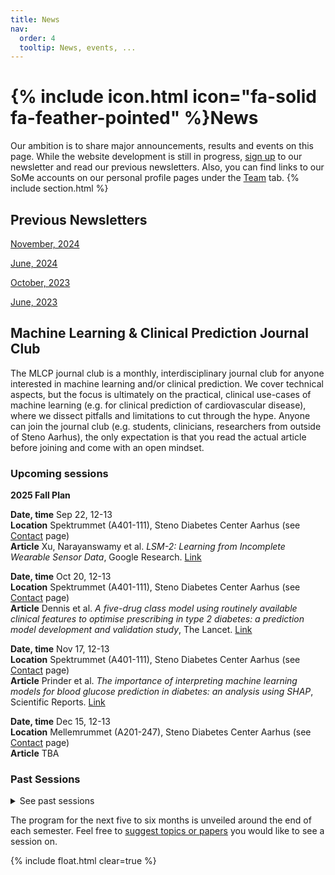 ```yaml
---
title: News
nav:
  order: 4
  tooltip: News, events, ...
---
```


# {% include icon.html icon="fa-solid fa-feather-pointed" %}News

Our ambition is to share major announcements, results and events on this page. While the website development is still in progress, [sign up](https://mailchi.mp/rm/hulman-lab-newsletter) to our newsletter and read our previous newsletters. 
Also, you can find links to our SoMe accounts on our personal profile pages under the [Team](https://hulmanlab.com/team/) tab.
{% include section.html %}

## Previous Newsletters
[November, 2024](https://mailchi.mp/rm/frrdr0n5n5-12697476)

[June, 2024](https://mailchi.mp/rm/frrdr0n5n5-12691985?e=eaee5a6fe)

[October, 2023](https://mailchi.mp/rm/frrdr0n5n5)

[June, 2023](https://mailchi.mp/rm/off-to-a-good-start)

## Machine Learning & Clinical Prediction Journal Club
The MLCP journal club is a monthly, interdisciplinary journal club for anyone interested in machine learning and/or clinical prediction.  We cover technical aspects, but the focus is ultimately on the practical, clinical use-cases of machine learning (e.g. for clinical prediction of cardiovascular disease), where we dissect pitfalls and limitations to cut through the hype. Anyone can join the journal club (e.g. students, clinicians, researchers from outside of Steno Aarhus), the only expectation is that you read the actual article before joining and come with an open mindset.

### Upcoming sessions

**2025 Fall Plan**

**Date, time** Sep 22, 12-13  
**Location** Spektrummet (A401-111), Steno Diabetes Center Aarhus (see [Contact](https://hulmanlab.com/contact/) page)  
**Article** Xu, Narayanswamy et al. *LSM-2: Learning from Incomplete Wearable Sensor Data*, Google Research. [Link](https://arxiv.org/pdf/2506.05321)

**Date, time** Oct 20, 12-13  
**Location** Spektrummet (A401-111), Steno Diabetes Center Aarhus (see [Contact](https://hulmanlab.com/contact/) page)  
**Article** Dennis et al. *A five-drug class model using routinely available clinical features to optimise prescribing in type 2 diabetes: a prediction model development and validation study*, The Lancet. [Link](https://www.thelancet.com/journals/lancet/article/PIIS0140-6736(24)02617-5/fulltext)

**Date, time** Nov 17, 12-13  
**Location** Spektrummet (A401-111), Steno Diabetes Center Aarhus (see [Contact](https://hulmanlab.com/contact/) page)  
**Article** Prinder et al. *The importance of interpreting machine learning models for blood glucose prediction in diabetes: an analysis using SHAP*, Scientific Reports. [Link](https://doi.org/10.1038/s41598-023-44155-x)

**Date, time** Dec 15, 12-13  
**Location** Mellemrummet (A201-247), Steno Diabetes Center Aarhus (see [Contact](https://hulmanlab.com/contact/) page)  
**Article** TBA

### Past Sessions
<details style="text-align: left;">
<summary>See past sessions</summary>
<br><br>

<b>2025:</b><br><br>

<b>Date, time:</b> Sep 1    <br>
<b>Article:</b>  Ding et al.  <i>Large language multimodal models for new-onset type 2 diabetes prediction using five-year cohort electronic health records</i>, Scientific Reports. <a href="https://www.nature.com/articles/s41598-024-71020-2">Link</a>
<br><br>

<b>Date, time:</b> Jun 16    <br>
<b>Article:</b>  Riley et al.  <i>Minimum sample size for developing a multivariable prediction model: PART II - binary and time-to-event outcomes</i>, Statistics in Medicine. <a href="https://doi.org/10.1002/sim.7992">Link</a>
<br><br>

<b>Date, time:</b> May 26    <br>
<b>Article:</b>  Kaufman et al. <i>Linear effects of glucose levels on voice fundamental frequency in type 2 diabetes and individuals with normoglycemia</i>, Scientific Reports. <a href="https://doi.org/10.1038/s41598-024-69620-z">Link</a>
<br><br>

<b>Date, time:</b> May 5    <br>
<b>Article:</b>  Carrasco-Zanini et al. <i>Multi-omic prediction of incident type 2 diabetes</i>, Diabetologia. <a href="https://doi.org/10.1007/s00125-023-06027-x">Link</a>
<br><br>

<b>Date, time:</b> Mar 24 <br>
<b>Article:</b> Kapoor & Narayanan. <i>Leakage and the reproducibility crisis in machine-learning-based science</i>, Patterns. <a href="https://doi.org/10.1016/j.patter.2023.100804">Link</a>
<br><br>

<b>Date, time:</b> Feb 24  <br>
<b>Article:</b> Kim et al. <i>Health-LLM: Large Language Models for Health Prediction via Wearable Sensor Data</i>, arXiv. <a href="https://doi.org/10.48550/arXiv.2401.06866">Link</a>
<br><br>

<b>Date, time:</b> Jan 27  <br>
<b>Article:</b> Helmink et al. <i>Lifetime and 10-year cardiovascular risk prediction in individuals with type 1 diabetes: The LIFE-T1D model</i>, Diabetes, Obesity & Metabolism. <a href="https://doi.org/10.1111/dom.15531">Link</a>
<br><br>

<b>2024:</b><br><br>

<b>Date, time:</b> Dec 16  <br>
<b>Article:</b> Zhou et al. <i>A foundation model for generalizable disease detection from retinal images</i>, Nature. <a href="https://www.nature.com/articles/s41586-023-06555-x">Link</a>
<br><br>

<b>Date, time:</b> Nov 25  <br>
<b>Article:</b> Groh et al. <i>Deep learning-aided decision support for diagnosis of skin disease across skin tones</i>, Nature Medicine. <a href="https://www.nature.com/articles/s41591-023-02728-3">Link</a>
<br><br>

<b>Date, time:</b> Oct 28 <br>
<b>Article:</b> Maris et al. <i>Ethical use of artificial intelligence to prevent sudden cardiac death: an interview study of patient perspectives</i>, BMC Medical Ethics. <a href="https://bmcmedethics.biomedcentral.com/articles/10.1186/s12910-024-01042-y">Link</a>
<br><br>

<b>Date, time:</b> Sep 23 <br>
<b>Article:</b> Jiang et al. <i>Health system-scale language models are all-purpose prediction engines</i>, Nature. <a href="https://www.nature.com/articles/s41586-023-06160-y">Link</a>
<br><br>

<b>Date, time:</b> Aug 26  <br>
<b>Article:</b> Hughes et al. <i>A deep learning-based electrocardiogram risk score for long term cardiovascular death and disease</i>, npj Digital Medicine. <a href="https://www.nature.com/articles/s41746-023-00916-6">Link</a>
<br><br>

<b>Date, time:</b> Jun 24  <br>
<b>Article:</b> Deng et al. <i>Deep transfer learning and data augmentation improve glucose levels prediction in type 2 diabetes patients</i>, npj Digital Medicine. <a href="https://www.nature.com/articles/s41746-021-00480-x">Link</a>
<br><br>

<b>Date, time:</b> May 27  <br>
<b>Article:</b> Tang et al. <i>Evaluating large language models on medical evidence summarization</i>, npj Digital Medicine. <a href="https://www.nature.com/articles/s41746-023-00896-7">Link</a>
<br><br>


<b>Date, time:</b> Apr 15  <br>
<b>Article:</b> Collins et al. <i>Evaluation of clinical prediction models (part 1): from development to external validation</i>, BMJ. <a href="https://doi.org/10.1136/bmj-2023-074819">Link</a>
<br><br>


<b>Date, time:</b> Mar 18  <br>
<b>Article:</b> Kaufman et al. <i>Acoustic Analysis and Prediction of Type 2 Diabetes Mellitus Using Smartphone-Recorded Voice Segments.</i>, MAYO CLINIC PROCEEDINGS: DIGITAL HEALTH. <a href="https://www.mcpdigitalhealth.org/action/showPdf?pii=S2949-7612%2823%2900073-1">Link</a>
<br><br>


<b>Date, time:</b> Feb 26  <br>
<b>Article:</b> Lee et al. <i>Multimodal deep learning of fundus abnormalities and traditional risk factors for cardiovascular risk prediction</i>, npj Digital Medicine. <a href="https://doi.org/10.1038/s41746-023-00748-4">Link</a>
<br><br>

<b>Date, time:</b> Jan 22  <br>
<b>Article:</b> Placido et al. <i>A deep learning algorithm to predict risk of pancreatic cancer from disease trajectories</i>, Nature Medicine. <a href="https://doi.org/10.1038/s41591-023-02332-5">Link</a>
<br><br>

<b>2023:</b><br><br>

<b>Date, time:</b> Dec 18  <br>
<b>Article:</b> Vistisen et al. <i>Prediction of First Cardiovascular Disease Event in Type 1 Diabetes Mellitus: The Steno Type 1 Risk Engine</i>, Circulation. <a href="https://doi.org/10.1161/CIRCULATIONAHA.115.018844">Link</a>
<br><br>

<b>Date, time:</b> Nov 20  <br>
<b>Article:</b> Vistisen et al. <i>Machine learning for medical imaging: methodological failures and recommendations for the future</i>, npj Digital Medicine. <a href="https://www.nature.com/articles/s41746-022-00592-y">Link</a>
<br><br>

<b>Date, time:</b> Oct 9  <br>
<b>Article:</b> Li et al. <i>Consistency of variety of machine learning and statistical models in predicting clinical risks of individual patients: longitudinal cohort study using cardiovascular disease as exemplar</i>, BMJ. <a href="https://doi.org/10.1136/bmj.m3919">Link</a>
<br><br>

</details>

The program for the next five to six months is unveiled around the end of each semester. Feel free to [suggest topics or papers](mailto:andaas@rm.dk) you would like to see a session on.
 
{% include float.html clear=true %}
